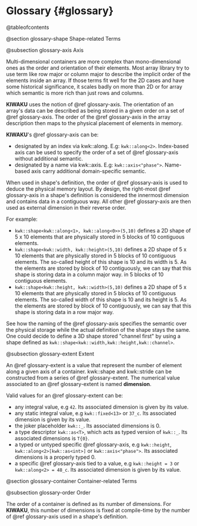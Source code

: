 Glossary {#glossary}
========

@tableofcontents

@section glossary-shape Shape-related Terms

@subsection glossary-axis Axis

Multi-dimensional containers are more complex than mono-dimensional ones as the order and orientation of
their elements. Most array library try to use term like row major or column major to describe the
implicit order of the elements inside an array. If those terms fit well for the 2D cases and have some
historical significance, it scales badly on more than 2D or for array which semantic is more rich than
just rows and columns.

**KIWAKU** uses the notion of @ref glossary-axis. The orientation of an array's data can be described as being stored
in a given order on a set of @ref glossary-axis. The order of the @ref glossary-axis in the array description then maps
to the physical placement of elements in memory.

**KIWAKU**'s @ref glossary-axis can be:
  - designated by an index via kwk::along. E.g: `kwk::along<2>`. Index-based axis can be used to specify the order
    of a set of @ref glossary-axis without additional semantic.
  - designated by a name via kwk::axis. E.g: `kwk::axis<"phase">`. Name-based axis carry additional domain-specific semantic.

When used in shape's definition, the order of @ref glossary-axis is used to deduce the physical memory layout.
By design, the right-most @ref glossary-axis in a shape's definition is considered the innermost dimension and
contains data in a contiguous way. All other @ref glossary-axis are then used as external dimension in their reverse
order.

For example:
  - `kwk::shape<kwk::along<1>, kwk::along<0>>(5,10)` defines a 2D shape of 5 x 10 elements that are physically stored
    in 5 blocks of 10 contiguous elements.
  - `kwk::shape<kwk::width, kwk::height>(5,10)` defines a 2D shape of 5 x 10 elements that are physically stored
    in 5 blocks of 10 contiguous elements. The so-called height of this shape is 10 and its width is 5. As the
    elements are stored by block of 10 contiguously, we can say that this shape is storing data in a column major way.
    in 5 blocks of 10 contiguous elements.
  - `kwk::shape<kwk::height, kwk::width>(5,10)` defines a 2D shape of 5 x 10 elements that are physically stored
    in 5 blocks of 10 contiguous elements. The so-called width of this shape is 10 and its height is 5. As the
    elements are stored by block of 10 contiguously, we can say that this shape is storing data in a row major way.

See how the naming of the @ref glossary-axis specifies the semantic over the physical storage while the actual
definition of the shape stays the same. One could decide to define a 3D shape stored "channel first" by using
a shape defined as `kwk::shape<kwk::width,kwk::height,kwk::channel>`.

@subsection glossary-extent Extent

An @ref glossary-extent is a value that represent the number of element along a given axis of a container.
kwk::shape and kwk::stride can be constructed from a series of @ref glossary-extent. The numerical value
associated to an @ref glossary-extent is named **dimension**.

Valid values for an @ref glossary-extent can be:
  - any integral value, e.g `42`. Its associated dimension is given by its value.
  - any static integral value, e.g `kwk::fixed<13>` or `37_c`. Its associated dimension is given by its value.
  - the joker placeholder `kwk::_`. Its associated dimensions is 0.
  - a type descriptor `kwk::as<T>`, which acts as typed version of `kwk::_`. Its associated dimensions is `T{0}`.
  - a typed or untyped specific @ref glossary-axis, e.g `kwk::height`, `kwk::along<2>[kwk::as<int>]` or `kwk::axis<"phase">`. Its associated dimensions is a properly typed 0.
  - a specific @ref glossary-axis tied to a value, e.g `kwk::height = 3` or `kwk::along<2> = 48_c`. Its associated dimension is given by its value.

@section glossary-container Container-related Terms

@subsection glossary-order Order

The order of a container is defined as its number of dimensions. For **KIWAKU**, this number of
dimensions is fixed at compile-time by the number of @ref glossary-axis used in a shape's definition.

